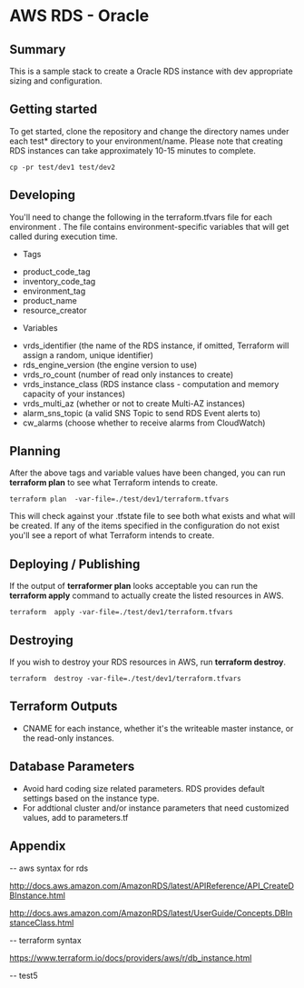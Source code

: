 # AWS RDS - Oracle

## Summary
This is a sample stack  to create a Oracle RDS instance with dev appropriate sizing and configuration.

## Getting started
To get started, clone the repository and change the directory names under each test* directory to your environment/name. Please note that creating RDS instances can take approximately 10-15 minutes to complete.

```
cp -pr test/dev1 test/dev2
```
## Developing
You'll need to change the following in the terraform.tfvars file for each environment . The file contains environment-specific variables that will get called during execution time.

* Tags
 - product_code_tag
 - inventory_code_tag
 - environment_tag
 - product_name
 - resource_creator

* Variables

 - vrds_identifier (the name of the RDS instance, if omitted, Terraform will assign a random, unique identifier)
 - rds_engine_version (the engine version to use)
 - vrds_ro_count (number of read only instances to create)
 - vrds_instance_class (RDS instance class - computation and memory capacity of your instances)
 - vrds_multi_az (whether or not to create Multi-AZ instances)
 - alarm_sns_topic (a valid SNS Topic to send RDS Event alerts to)
 - cw_alarms (choose whether to receive alarms from CloudWatch)


## Planning
After the above tags and variable values have been changed, you can run <strong>terraform plan</strong> to see what Terraform intends to create.

```
terraform plan  -var-file=./test/dev1/terraform.tfvars
```

This will check against your .tfstate file to see both what exists and what will be created. If any of the items specified in the configuration do not exist you'll see a report of what Terraform intends to create.

## Deploying / Publishing
If the output of <strong>terraformer plan</strong> looks acceptable you can run the <strong>terraform apply</strong> command to actually create the listed resources in AWS.

```
terraform  apply -var-file=./test/dev1/terraform.tfvars
```

## Destroying

If you wish to destroy your RDS resources in AWS, run <strong>terraform destroy</strong>.

```
terraform  destroy -var-file=./test/dev1/terraform.tfvars
```

## Terraform Outputs

  * CNAME for each instance, whether it's the writeable master instance, or the read-only instances.

## Database Parameters
  * Avoid hard coding size related parameters. RDS provides default settings based on the instance type.
  * For addtional cluster and/or instance parameters that need customized values, add to parameters.tf

## Appendix

-- aws syntax for rds

http://docs.aws.amazon.com/AmazonRDS/latest/APIReference/API_CreateDBInstance.html

http://docs.aws.amazon.com/AmazonRDS/latest/UserGuide/Concepts.DBInstanceClass.html


-- terraform syntax

https://www.terraform.io/docs/providers/aws/r/db_instance.html

-- test5
